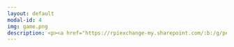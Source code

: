 ```yaml
---
layout: default
modal-id: 4
img: game.png
description: <p><a href="https://rpiexchange-my.sharepoint.com/:b:/g/personal/bowerj6_rpi_edu/EfwkP_GmHXxOiJjoL9_FPPQBqrE8y_pDnygIcF_1xKxR3Q"><strong><font size="6"><font color="#0000ff">Link to Actor Resume (PDF)</font></a><br><br><p><a href="https://soundcloud.com/user-754620254/voice-acting-demo-reel-2024"><strong><font size="6"><font color="#0000ff">Link to Voice Acting Demo Reel</font></a><br><br><img src="https://raw.githubusercontent.com/janine-bower/janine-bower.github.io/master/img/portfolio/Actor_Collage_Redo.jpg">
---
```

